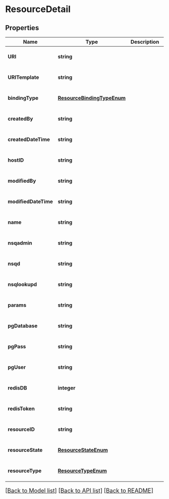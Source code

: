 # ResourceDetail

## Properties
Name | Type | Description | Notes
------------ | ------------- | ------------- | -------------
**URI** | **string** |  | [optional] [default to null]
**URITemplate** | **string** |  | [optional] [default to null]
**bindingType** | [**ResourceBindingTypeEnum**](ResourceBindingTypeEnum.md) |  | [optional] [default to null]
**createdBy** | **string** |  | [optional] [default to null]
**createdDateTime** | **string** |  | [optional] [default to null]
**hostID** | **string** |  | [optional] [default to null]
**modifiedBy** | **string** |  | [optional] [default to null]
**modifiedDateTime** | **string** |  | [optional] [default to null]
**name** | **string** |  | [optional] [default to null]
**nsqadmin** | **string** |  | [optional] [default to null]
**nsqd** | **string** |  | [optional] [default to null]
**nsqlookupd** | **string** |  | [optional] [default to null]
**params** | **string** |  | [optional] [default to null]
**pgDatabase** | **string** |  | [optional] [default to null]
**pgPass** | **string** |  | [optional] [default to null]
**pgUser** | **string** |  | [optional] [default to null]
**redisDB** | **integer** |  | [optional] [default to null]
**redisToken** | **string** |  | [optional] [default to null]
**resourceID** | **string** |  | [optional] [default to null]
**resourceState** | [**ResourceStateEnum**](ResourceStateEnum.md) |  | [optional] [default to null]
**resourceType** | [**ResourceTypeEnum**](ResourceTypeEnum.md) |  | [optional] [default to null]

[[Back to Model list]](../README.md#documentation-for-models) [[Back to API list]](../README.md#documentation-for-api-endpoints) [[Back to README]](../README.md)

<style>
     p, ul, ol, li { font-size: 18px !important;}
</style>


